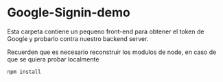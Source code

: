 # Google-Signin-demo

Esta carpeta contiene un pequeno front-end para
obtener el token de Google y probarlo contra nuestro
backend server.

Recuerden que es necesario reconstruir los modulos de
node, en caso de que se quiera probar localmente

```
npm install
```